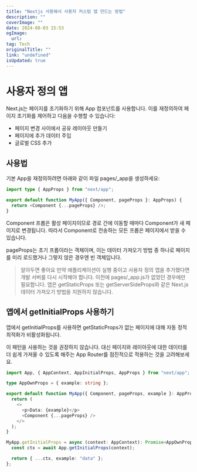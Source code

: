 ```yaml
---
title: "Nextjs 사용해서 사용자 커스텀 앱 만드는 방법"
description: ""
coverImage: ""
date: 2024-08-03 15:53
ogImage: 
  url: 
tag: Tech
originalTitle: ""
link: "undefined"
isUpdated: true
---
```






# 사용자 정의 앱

Next.js는 페이지를 초기화하기 위해 App 컴포넌트를 사용합니다. 이를 재정의하여 페이지 초기화를 제어하고 다음을 수행할 수 있습니다:

- 페이지 변경 사이에서 공유 레이아웃 만들기
- 페이지에 추가 데이터 주입
- 글로벌 CSS 추가

## 사용법

<div class="content-ad"></div>

기본 App을 재정의하려면 아래와 같이 파일 pages/\_app을 생성하세요:

```typescript
import type { AppProps } from "next/app";

export default function MyApp({ Component, pageProps }: AppProps) {
  return <Component {...pageProps} />;
}
```

Component 프롭은 활성 페이지이므로 경로 간에 이동할 때마다 Component가 새 페이지로 변경됩니다. 따라서 Component로 전송하는 모든 프롭은 페이지에서 받을 수 있습니다.

pageProps는 초기 프롭이라는 객체이며, 이는 데이터 가져오기 방법 중 하나로 페이지를 미리 로드했거나 그렇지 않은 경우엔 빈 객체입니다.

<div class="content-ad"></div>

> 알아두면 좋아요
> 만약 애플리케이션이 실행 중이고 사용자 정의 앱을 추가했다면 개발 서버를 다시 시작해야 합니다. 이전에 pages/\_app.js가 없었던 경우에만 필요합니다.
> 앱은 getStaticProps 또는 getServerSideProps와 같은 Next.js 데이터 가져오기 방법을 지원하지 않습니다.

## 앱에서 getInitialProps 사용하기

앱에서 getInitialProps를 사용하면 getStaticProps가 없는 페이지에 대해 자동 정적 최적화가 비활성화됩니다.

이 패턴을 사용하는 것을 권장하지 않습니다. 대신 페이지와 레이아웃에 대한 데이터를 더 쉽게 가져올 수 있도록 해주는 App Router를 점진적으로 적용하는 것을 고려해보세요.

<div class="content-ad"></div>

```typescript
import App, { AppContext, AppInitialProps, AppProps } from "next/app";

type AppOwnProps = { example: string };

export default function MyApp({ Component, pageProps, example }: AppProps & AppOwnProps) {
  return (
    <>
      <p>Data: {example}</p>
      <Component {...pageProps} />
    </>
  );
}

MyApp.getInitialProps = async (context: AppContext): Promise<AppOwnProps & AppInitialProps> => {
  const ctx = await App.getInitialProps(context);

  return { ...ctx, example: "data" };
};
```

<div class="content-ad"></div>
